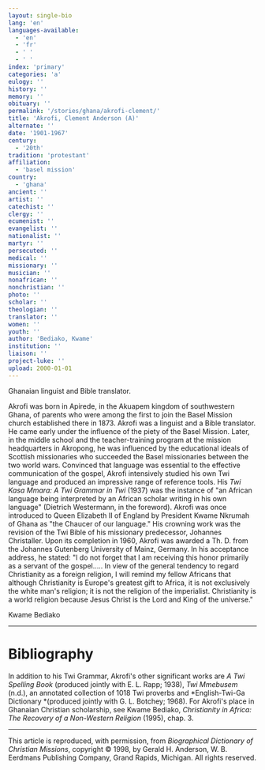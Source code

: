 ```yaml
---
layout: single-bio
lang: 'en'
languages-available:
  - 'en'
  - 'fr'
  - ' '
  - ' '
index: 'primary'
categories: 'a'
eulogy: ''
history: ''
memory: ''
obituary: ''
permalink: '/stories/ghana/akrofi-clement/'
title: 'Akrofi, Clement Anderson (A)'
alternate: ''
date: '1901-1967'
century:
  - '20th'
tradition: 'protestant'
affiliation:
  - 'basel mission'
country:
  - 'ghana'
ancient: ''
artist: ''
catechist: ''
clergy: ''
ecumenist: ''
evangelist: ''
nationalist: ''
martyr: ''
persecuted: ''
medical: ''
missionary: ''
musician: ''
nonafrican: ''
nonchristian: ''
photo: ''
scholar: ''
theologian: ''
translator: ''
women: ''
youth: ''
author: 'Bediako, Kwame'
institution: ''
liaison: ''
project-luke: ''
upload: 2000-01-01
---
```



Ghanaian linguist and Bible translator.

Akrofi was born in Apirede, in the Akuapem kingdom of southwestern Ghana, of parents who were among the first to join the Basel Mission church established there in 1873. Akrofi was a linguist and a Bible translator. He came early under the influence of the piety of the Basel Mission. Later, in the middle school and the teacher-training program at the mission headquarters in Akropong, he was influenced by the educational ideals of Scottish missionaries who succeeded the Basel missionaries between the two world wars. Convinced that language was essential to the effective communication of the gospel, Akrofi intensively studied his own Twi language and produced an impressive range of reference tools. His *Twi Kasa Mmara: A Twi Grammar in Twi* (1937) was the instance of "an African language being interpreted by an African scholar writing in his own language" (Dietrich Westermann, in the foreword). Akrofi was once introduced to Queen Elizabeth II of England by President Kwame Nkrumah of Ghana as "the Chaucer of our language." His crowning work was the revision of the Twi Bible of his missionary predecessor, Johannes Christaller. Upon its completion in 1960, Akrofi was awarded a Th. D. from the Johannes Gutenberg University of Mainz, Germany. In his acceptance address, he stated: "I do not forget that I am receiving this honor primarily as a servant of the gospel….. In view of the general tendency to regard Christianity as a foreign religion, I will remind my fellow Africans that although Christianity is Europe's greatest gift to Africa, it is not exclusively the white man's religion; it is not the religion of the imperialist. Christianity is a world religion because Jesus Christ is the Lord and King of the universe."

Kwame Bediako

---

# Bibliography

In addition to his Twi Grammar, Akrofi's other significant works are *A Twi Spelling Book* (produced jointly with E. L. Rapp; 1938), *Twi Mmebusem* (n.d.), an annotated collection of 1018 Twi proverbs and *English-Twi-Ga Dictionary *(produced jointly with G. L. Botchey; 1968). For Akrofi's place in Ghanaian Christian scholarship, see Kwame Bediako, *Christianity in Africa: The Recovery of a Non-Western Religion* (1995), chap. 3.

---

This article is reproduced, with permission, from *Biographical Dictionary of Christian Missions*,   copyright &copy; 1998, by Gerald H. Anderson, W. B. Eerdmans Publishing Company, Grand Rapids, Michigan.  All rights reserved.